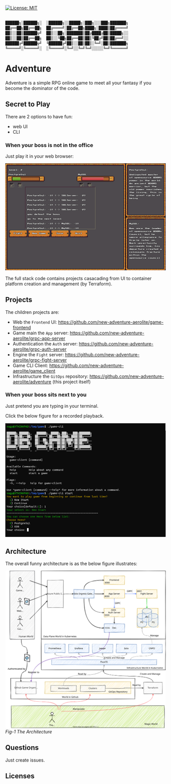 [![License: MIT](https://img.shields.io/badge/License-MIT-yellow.svg)](https://opensource.org/licenses/MIT)

```

██████╗░██████╗░  ░██████╗░░█████╗░███╗░░░███╗███████╗
██╔══██╗██╔══██╗  ██╔════╝░██╔══██╗████╗░████║██╔════╝
██║░░██║██████╦╝  ██║░░██╗░███████║██╔████╔██║█████╗░░
██║░░██║██╔══██╗  ██║░░╚██╗██╔══██║██║╚██╔╝██║██╔══╝░░
██████╔╝██████╦╝  ╚██████╔╝██║░░██║██║░╚═╝░██║███████╗
╚═════╝░╚═════╝░  ░╚═════╝░╚═╝░░╚═╝╚═╝░░░░░╚═╝╚══════╝
```

# Adventure

Adventure is a simple RPG online game to meet all your fantasy if you become the
dominator of the code.

## Secret to Play

There are 2 options to have fun:
  - web UI
  - CLI

### When your boss is not in the office

Just play it in your web browser: 


![The-Game-Web-UI](./docs/game-web-ui.png)

The full stack code contains projects casacading from UI to container platform 
creation and management (by Terraform). 

## Projects

The children projects are:
  - Web the `Frontend` UI: https://github.com/new-adventure-aerolite/game-frontend
  - Game main the `App` server: https://github.com/new-adventure-aerolite/grpc-app-server
  - Authentication the `Auth` server: https://github.com/new-adventure-aerolite/grpc-auth-server
  - Engine the `Fight` server: https://github.com/new-adventure-aerolite/grpc-fight-server
  - Game CLI Client: https://github.com/new-adventure-aerolite/game_client
  - Infrastructure the `GitOps` repository: https://github.com/new-adventure-aerolite/adventure (this project itself)

### When your boss sits next to you

Just pretend you are typing in your terminal. 

Click the below figure for a recorded playback. 

[![Game-CLI-UI](./docs/game-cli-ui.png)](https://asciinema.org/a/404126)
 
## Architecture 

The overall funny architecture is as the below figure illustrates: 

![The-Architecture](./docs/adventure-arch.svg)
*Fig-1 The Architecture* 

## Questions

Just create issues.

## Licenses 

